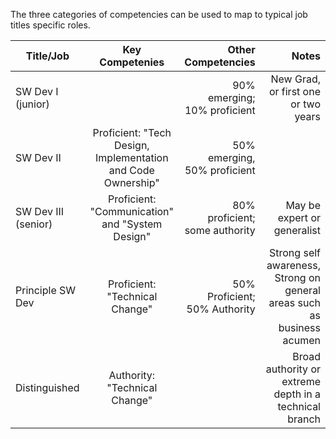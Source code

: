 The three categories of competencies can be used to map to typical job titles specific roles. 



| Title/Job           | Key Competenies           | Other Competencies           |     Notes  |
| ------------------- |:-------------------------:| ----------------------------:| ----------:|
| SW Dev I (junior)   |                           | 90% emerging; 10% proficient |  New Grad, or first one or two years |
| SW Dev II           | Proficient: "Tech Design, Implementation and Code Ownership"      |  50% emerging, 50% proficient  |   |
| SW Dev III (senior) | Proficient: "Communication" and "System Design" | 80% proficient; some authority  | May be expert or generalist | 
| Principle SW Dev    | Proficient: "Technical Change" | 50% Proficient; 50% Authority | Strong self awareness, Strong on general areas such as business acumen | 
| Distinguished       | Authority: "Technical Change" | | Broad authority or extreme depth in a technical branch | 
